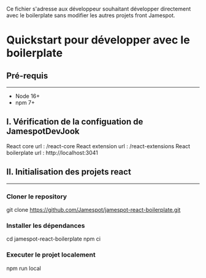 Ce fichier s'adresse aux développeur souhaitant développer directement avec le boilerplate sans modifier les autres projets front Jamespot. 

# Quickstart pour développer avec le boilerplate
## Pré-requis
--------------------
- Node 16+
- npm 7+

## I. Vérification de la configuation de JamespotDevJook
React core url : /react-core
React extension url : /react-extensions
React boilerplate url : http://localhost:3041


## II. Initialisation des projets react
--------------------
### Cloner le repository
git clone https://github.com/Jamespot/jamespot-react-boilerplate.git

### Installer les dépendances
cd jamespot-react-boilerplate
npm ci

### Executer le projet localement
npm run local

